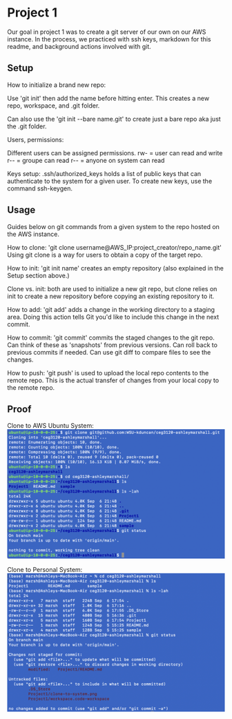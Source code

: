 # Project 1

Our goal in project 1 was to create a git server of our own on our AWS instance. In the process, we practiced with ssh keys, markdown for this readme, and background actions involved with git.

## Setup

How to initialize a brand new repo:

Use 'git init' then add the name before hitting enter. This creates a new repo, workspace, and .git folder.

Can also use the 'git init --bare name.git' to create just a bare repo aka just the .git folder.

Users, permissions:

Different users can be assigned permissions.
rw- = user can read and write
r-- = groupe can read
r-- = anyone on system can read

Keys setup:
.ssh/authorized_keys holds a list of public keys that can authenticate to the system for a given user.
To create new keys, use the command ssh-keygen.

## Usage

Guides below on git commands from a given system to the repo hosted on the AWS instance.

How to clone:
'git clone username@AWS_IP:project_creator/repo_name.git'
Using git clone is a way for users to obtain a copy of the target repo.

How to init:
'git init name' creates an empty repository (also explained in the Setup section above.)

Clone vs. init: both are used to initialize a new git repo, but clone relies on init to create a new repository before copying an existing repository to it.

How to add:
'git add' adds a change in the working directory to a staging area. Doing this action tells Git you'd like to include this change in the next commit.

How to commit:
'git commit' commits the staged changes to the git repo. Can think of these as 'snapshots' from previous versions. Can roll back to previous commits if needed. Can use git diff to compare files to see the changes.

How to push:
'git push' is used to upload the local repo contents to the remote repo. This is the actual transfer of changes from your local copy to the remote repo.

## Proof
Clone to AWS Ubuntu System:
![Clone to AWS Ubuntu system](clone-to-system.png)

Clone to Personal System:
![Clone to personal system](clone-to-personal.png)